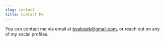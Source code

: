 ```yaml
---
slug: contact
title: Contact Me
---
```


You can contact me via email at [bvalosek@gmail.com](bvalosek@gmail.com), or reach out on any of my social profiles.

<!-- snip -->
